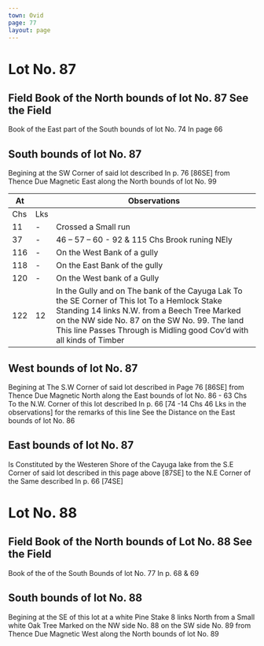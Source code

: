 ```yaml
---
town: Ovid
page: 77
layout: page
---
```


# Lot No. 87

## Field Book of the North bounds of lot No. 87 See the Field

Book of the East part of the South bounds of lot No. 74 In page 66 

## South bounds of lot No. 87
Begining at the SW Corner of said lot described In p. 76 [86SE] from Thence Due Magnetic East along the North bounds of lot No. 99

| At |    | Observations |
| -- | -- | ------------ |
| Chs | Lks | |
11 | - | Crossed a Small run
37 | - | 46 – 57 – 60 - 92 & 115 Chs Brook runing NEly 
116 | - | On the West Bank of a gully
118 | - | On the East Bank of the gully
120 | - | On the West bank of a Gully
122 | 12 | In the Gully and on The bank of the Cayuga Lak To the SE Corner of This lot To a Hemlock Stake Standing 14 links N.W.  from a Beech Tree Marked on the NW side No. 87 on the SW No. 99. The land This line Passes Through is Midling good Cov’d  with all kinds of Timber

## West bounds of lot No. 87
Begining at The S.W Corner of said lot described in Page 76 [86SE] from Thence Due Magnetic North along the East bounds of lot No. 86 - 63 Chs To the N.W. Corner of this lot described  In p. 66 [74 -14 Chs 46 Lks in the observations] for the remarks of this line See the Distance on the East bounds of lot No. 86

## East bounds of lot No. 87
Is Constituted by the Westeren Shore of the Cayuga lake from the S.E Corner of said lot described in this page above [87SE] to the N.E  Corner of the Same described In p. 66 [74SE]

# Lot No. 88

## Field Book of the North bounds of Lot No. 88 See the Field
Book of the of the South Bounds of lot No. 77 In p. 68 & 69 

## South bounds of lot No. 88
Begining at the SE of this lot at a white Pine Stake 8 links North from a Small white Oak Tree Marked on the NW side No. 88 on the SW side No. 89 from Thence Due Magnetic West along the North bounds of lot No. 89


